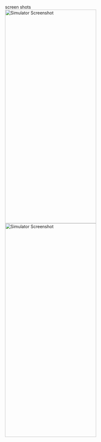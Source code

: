 screen shots
<br>
<img src="https://github.com/user-attachments/assets/64ebf6df-072f-4bea-8778-9bd108dee507" alt="Simulator Screenshot" width="300" height="700">
<img src="https://github.com/user-attachments/assets/66846f96-a174-4ee1-911d-45ce5c644adb" alt="Simulator Screenshot" width="300" height="700">
